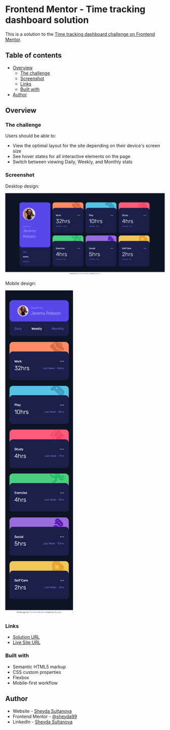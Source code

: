 # Frontend Mentor - Time tracking dashboard solution

This is a solution to the [Time tracking dashboard challenge on Frontend Mentor](https://www.frontendmentor.io/challenges/time-tracking-dashboard-UIQ7167Jw).

## Table of contents

- [Overview](#overview)
  - [The challenge](#the-challenge)
  - [Screenshot](#screenshot)
  - [Links](#links)
  - [Built with](#built-with)
- [Author](#author)

## Overview

### The challenge

Users should be able to:

- View the optimal layout for the site depending on their device's screen size
- See hover states for all interactive elements on the page
- Switch between viewing Daily, Weekly, and Monthly stats

### Screenshot

Desktop design:

![Desktop design of the Time tracking dashboard challenge](./design/desktop-design.png)

Mobile design:

![Mobile design of the Time tracking dashboard challenge](./design/mobile-design.png)

### Links

- [Solution URL](https://www.frontendmentor.io/solutions/time-tracking-dashboard-bUjhK_yg1)
- [Live Site URL](https://time-tracking-dashboard-project.vercel.app/)

### Built with

- Semantic HTML5 markup
- CSS custom properties
- Flexbox
- Mobile-first workflow

## Author

- Website - [Sheyda Sultanova](https://sheydasultanova.vercel.app/)
- Frontend Mentor - [@sheyda99](https://www.frontendmentor.io/profile/sheyda99)
- LinkedIn - [Sheyda Sultanova](https://www.linkedin.com/in/sheyda-sultanova/)